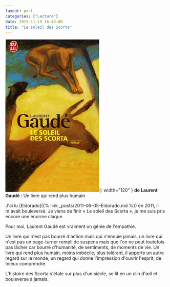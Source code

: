 ```yaml
---
layout: post
categories: ["Lecture"]
date: 2015-11-19 16:49:00
title: "Le soleil des Scorta"
---
```


![couverture](/assets/images/couv_lecture/soleil_scorta.webp){: width="120" } **de Laurent Gaudé** : Un livre
qui rend plus humain

J'ai lu [Eldorado]({% link _posts/2011-06-05-Eldorado.md %}) en 2011, il m'avait bouleversé. Je viens de finir « Le
soleil des Scorta », je me suis pris encore une énorme claque.

Pour moi, Laurent Gaudé est vraiment un génie de l'empathie.

Un livre qui n'est pas bourré d'action mais qui n'ennuie jamais, un
livre qui n'est pas un page-turner rempli de suspens mais que l'on ne
peut toutefois pas lâcher car bourré d'humanité, de sentiments, de
moments de vie. Un livre qui rend plus humain, moins imbécile, plus
tolérant, il apporte un autre regard sur le monde, un regard qui donne
l'impression d'ouvrir l'esprit, de mieux comprendre.

L'histoire des Scorta s'étale sur plus d'un siècle, se lit en un clin
d'œil et bouleverse à jamais.


